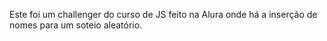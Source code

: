 Este foi um challenger do curso de JS feito na Alura onde há a inserção de nomes para um soteio aleatório.
